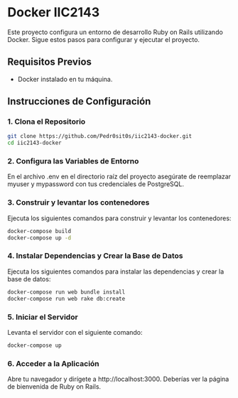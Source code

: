 # Docker IIC2143

Este proyecto configura un entorno de desarrollo Ruby on Rails utilizando Docker. Sigue estos pasos para configurar y ejecutar el proyecto.

## Requisitos Previos

- Docker instalado en tu máquina.

## Instrucciones de Configuración

### 1. Clona el Repositorio

```sh
git clone https://github.com/Pedr0sit0s/iic2143-docker.git
cd iic2143-docker
```

### 2. Configura las Variables de Entorno

En el archivo .env en el directorio raíz del proyecto asegúrate de reemplazar myuser y mypassword con tus credenciales de PostgreSQL.

### 3. Construir y levantar los contenedores

Ejecuta los siguientes comandos para construir y levantar los contenedores:

```sh
docker-compose build
docker-compose up -d
```

### 4. Instalar Dependencias y Crear la Base de Datos

Ejecuta los siguientes comandos para instalar las dependencias y crear la base de datos:


```sh
docker-compose run web bundle install
docker-compose run web rake db:create
```

### 5. Iniciar el Servidor

Levanta el servidor con el siguiente comando:

```sh
docker-compose up
```

### 6. Acceder a la Aplicación
Abre tu navegador y dirígete a http://localhost:3000. Deberías ver la página de bienvenida de Ruby on Rails.

